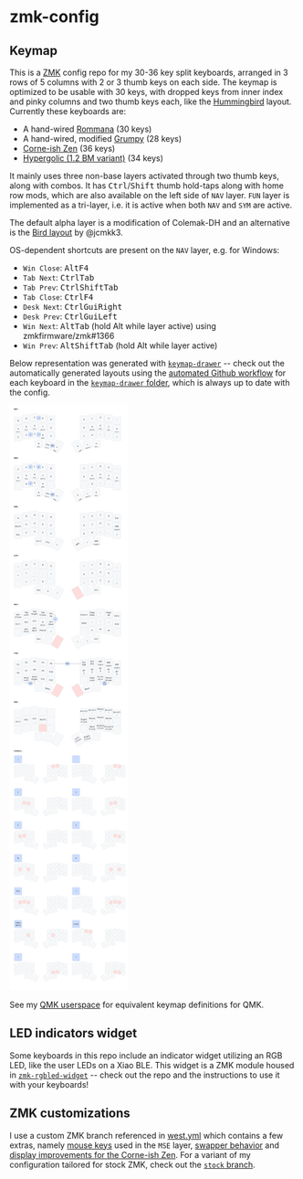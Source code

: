 # zmk-config

## Keymap

This is a [ZMK](https://zmk.dev) config repo for my 30-36 key split keyboards, arranged in 3 rows of 5 columns with 2 or 3 thumb keys on each side.
The keymap is optimized to be usable with 30 keys, with dropped keys from inner index and pinky columns and two thumb keys each, like the [Hummingbird](https://github.com/PJE66/hummingbird) layout.
Currently these keyboards are:
- A hand-wired [Rommana](https://github.com/AlaaSaadAbdo/Rommana) (30 keys)
- A hand-wired, modified [Grumpy](https://github.com/caksoylar/Grumpy/tree/hummingbird-pinky) (28 keys)
- [Corne-ish Zen](https://lowprokb.ca/products/corne-ish-zen) (36 keys)
- [Hypergolic (1.2 BM variant)](https://github.com/davidphilipbarr/hypergolic) (34 keys)

It mainly uses three non-base layers activated through two thumb keys, along with combos. It has <kbd>Ctrl</kbd>/<kbd>Shift</kbd> thumb hold-taps along with home row mods, which are also available on the left side of `NAV` layer.
`FUN` layer is implemented as a tri-layer, i.e. it is active when both `NAV` and `SYM` are active.

The default alpha layer is a modification of Colemak-DH and an alternative is the [Bird layout](https://github.com/jcmkk3/bird-layout) by @jcmkk3.

OS-dependent shortcuts are present on the `NAV` layer, e.g. for Windows:
- `Win Close`: <kbd>Alt</kbd><kbd>F4</kbdy>
- `Tab Next`: <kbd>Ctrl</kbd><kbd>Tab</kbd>
- `Tab Prev`: <kbd>Ctrl</kbd><kbd>Shift</kbd><kbd>Tab</kbd>
- `Tab Close`: <kbd>Ctrl</kbd><kbd>F4</kbd>
- `Desk Next`: <kbd>Ctrl</kbd><kbd>Gui</kbd><kbd>Right</kbd>
- `Desk Prev`: <kbd>Ctrl</kbd><kbd>Gui</kbd><kbd>Left</kbd>
- `Win Next`: <kbd>Alt</kbd><kbd>Tab</kbd> (hold Alt while layer active) using zmkfirmware/zmk#1366
- `Win Prev`: <kbd>Alt</kbd><kbd>Shift</kbd><kbd>Tab</kbd> (hold Alt while layer active)

Below representation was generated with [`keymap-drawer`](https://github.com/caksoylar/keymap-drawer) -- check out the automatically generated layouts using the [automated Github workflow](https://github.com/caksoylar/keymap-drawer/tree/main#setting-up-an-automated-drawing-workflow) for each keyboard in the [`keymap-drawer` folder](keymap-drawer/), which is always up to date with the config.

![Keymap Representation](./keymap-drawer/corneish_zen.svg?raw=true "Keymap Representation")

See my [QMK userspace](https://github.com/caksoylar/qmk_userspace/) for equivalent keymap definitions for QMK.

## LED indicators widget

Some keyboards in this repo include an indicator widget utilizing an RGB LED, like the user LEDs on a Xiao BLE.
This widget is a ZMK module housed in [`zmk-rgbled-widget`](https://github.com/caksoylar/zmk-rgbled-widget) -- check out the repo and the instructions to use it with your keyboards!

## ZMK customizations

I use a custom ZMK branch referenced in [west.yml](config/west.yml) which contains a few extras, namely [mouse keys](https://github.com/zmkfirmware/zmk/pull/778) used in the `MSE` layer, [swapper behavior](https://github.com/zmkfirmware/zmk/pull/1366) and [display improvements for the Corne-ish Zen](https://gist.github.com/caksoylar/c411313990978e1903c244f03039187a).
For a variant of my configuration tailored for stock ZMK, check out the [`stock` branch](https://github.com/caksoylar/zmk-config/tree/stock).

